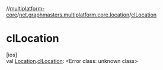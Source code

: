 //[multiplatform-core](../../index.md)/[net.graphmasters.multiplatform.core.location](index.md)/[clLocation](cl-location.md)

# clLocation

[ios]\
val [Location](-location/index.md#-975294955%2FExtensions%2F-183831061).[clLocation](cl-location.md): &lt;Error class: unknown class&gt;
